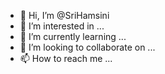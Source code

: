 - 👋 Hi, I’m @SriHamsini
- 👀 I’m interested in ...
- 🌱 I’m currently learning ...
- 💞️ I’m looking to collaborate on ...
- 📫 How to reach me ...

<!---
SriHamsini/SriHamsini is a ✨ special ✨ repository because its `README.md` (this file) appears on your GitHub profile.
You can click the Preview link to take a look at your changes.
--->
